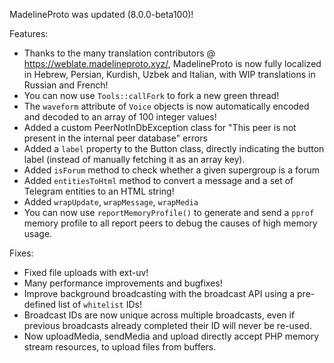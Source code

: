 MadelineProto was updated (8.0.0-beta100)!

Features:
- Thanks to the many translation contributors @ https://weblate.madelineproto.xyz/, MadelineProto is now fully localized in Hebrew, Persian, Kurdish, Uzbek and Italian, with WIP translations in Russian and French!
- You can now use `Tools::callFork` to fork a new green thread!
- The `waveform` attribute of `Voice` objects is now automatically encoded and decoded to an array of 100 integer values!
- Added a custom PeerNotInDbException class for "This peer is not present in the internal peer database" errors
- Added a `label` property to the Button class, directly indicating the button label (instead of manually fetching it as an array key).
- Added `isForum` method to check whether a given supergroup is a forum
- Added `entitiesToHtml` method to convert a message and a set of Telegram entities to an HTML string!	
- Added `wrapUpdate`, `wrapMessage`, `wrapMedia`
- You can now use `reportMemoryProfile()` to generate and send a `pprof` memory profile to all report peers to debug the causes of high memory usage.


Fixes:
- Fixed file uploads with ext-uv!
- Many performance improvements and bugfixes!
- Improve background broadcasting with the broadcast API using a pre-defined list of `whitelist` IDs!
- Broadcast IDs are now unique across multiple broadcasts, even if previous broadcasts already completed their ID will never be re-used.
- Now uploadMedia, sendMedia and upload directly accept PHP memory stream resources, to upload files from buffers.
